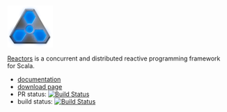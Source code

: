 <img src='reactress-title-96.png'></img>

[Reactors](http://reactors.io) is a concurrent and distributed 
reactive programming framework for Scala.

- [documentation](http://reactors.io/learn/)
- [download page](http://reactors.io/download/)
- PR status: [![Build Status](https://travis-ci.org/reactors-io/reactors.svg?branch=master)](https://travis-ci.org/reactors-io/reactors)
- build status: [![Build Status](http://ci.storm-enroute.com:443/api/badges/reactors-io/reactors/status.svg)](http://ci.storm-enroute.com:443/reactors-io/reactors)



